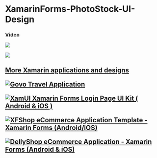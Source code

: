 # XamarinForms-PhotoStock-UI-Design
<h3><a href="https://www.youtube.com/embed/lt-w_uqNTz8">Video</a></p></3>
<p> <img border="0" src="https://imgur.com/6KTcy6c.png"></p>
<p> <img border="0" src="https://media.giphy.com/media/eM1mRxGwhF8UYDsYhz/giphy.gif"></p>



<h2><a href="https://codecanyon.net/user/xamdesign/portfolio">More Xamarin applications and designs</a></p></2>

<a href="https://codecanyon.net/item/govo-travel-application-xamarin-forms-android-ios/26323225"><img border="0" alt="Govo Travel Application" src="https://codecanyon.img.customer.envatousercontent.com/files/285899049/App%20Preview%20Image.png?auto=compress%2Cformat&q=80&fit=crop&crop=top&max-h=8000&max-w=590&s=85b51279e084b761220909587ef43ef9.png"></a>

<a href="https://codecanyon.net/item/xamui-xamarin-forms-login-page-ui-kit/25462132"><img border="0" alt="XamUI Xamarin Forms Login Page UI Kit ( Android & iOS )" src="https://codecanyon.img.customer.envatousercontent.com/files/278912142/mainImage.png?auto=compress%2Cformat&q=80&fit=crop&crop=top&max-h=8000&max-w=590&s=9304808274605a53706e0c5c9b051c5f.png"></a>

<a href="https://codecanyon.net/item/xfshop-ecommerce-application-template-cross-platformandroidios/24853588"><img border="0" alt="XFShop eCommerce Application Template - Xamarin Forms (Android/iOS)" src="https://codecanyon.img.customer.envatousercontent.com/files/276918600/main.png?auto=compress%2Cformat&q=80&fit=crop&crop=top&max-h=8000&max-w=590&s=1e21f2acbf1f8534ca70955ee378d06b.png"></a>

<a href="https://codecanyon.net/item/dellyshop-ecommerce-application-template-xamarin-forms-androidios/25307064"><img border="0" alt="DellyShop eCommerce Application - Xamarin Forms (Android & iOS)" src="https://codecanyon.img.customer.envatousercontent.com/files/279957918/proomain.png?auto=compress%2Cformat&q=80&fit=crop&crop=top&max-h=8000&max-w=590&s=ef35ecdb017a41348850cfd843bad726.png"></a>
